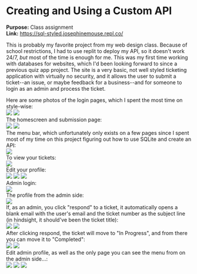 # Creating and Using a Custom API  
  
  
  
**Purpose:** Class assignment  
**Link:** https://sql-styled.josephinemouse.repl.co/    

This is probably my favorite project from my web design class. Because of school restrictions, I had to use replit to deploy my API, so it doesn't work 24/7, *but* most of the time is enough for me. This was my first time working with databases for websites, which I'd been looking forward to since a previous quiz app project. The site is a very basic, not well styled ticketing application with virtually no security, and it allows the user to submit a ticket--an issue, or maybe feedback for a business--and for someone to login as an admin and process the ticket.  

Here are some photos of the login pages, which I spent the most time on style-wise:  
![](images/firstSQL_1.PNG)
![](images/firstSQL_2.PNG)
\
The homescreen and submission page:  
![](images/firstSQL_3.PNG)
![](images/firstSQL_4.PNG)
\
The menu bar, which unfortunately only exists on a few pages since I spent most of my time on this project figuring out how to use SQLite and create an API:  
![](images/firstSQL_5.PNG)
\
To view your tickets:  
![](images/firstSQL_6.PNG)
\
Edit your profile:  
![](images/firstSQL_7.PNG)
![](images/firstSQL_8.PNG)
![](images/firstSQL_9.PNG)
\
Admin login:  
![](images/firstSQL_10.PNG)
\
The profile from the admin side:  
![](images/firstSQL_11.PNG)
\
If, as an admin, you click "respond" to a ticket, it automatically opens a blank email with the user's email and the ticket number as the subject line (in hindsight, it should've been the ticket title):  
![](images/firstSQL_12.PNG)
![](images/firstSQL_13.PNG)
\
After clicking respond, the ticket will move to "In Progress", and from there you can move it to "Completed":  
![](images/firstSQL_14.PNG)
![](images/firstSQL_15.PNG)
\
Edit admin profile, as well as the only page you can see the menu from on the admin side...:  
![](images/firstSQL_16.PNG)
![](images/firstSQL_17.PNG)
![](images/firstSQL_18.PNG)